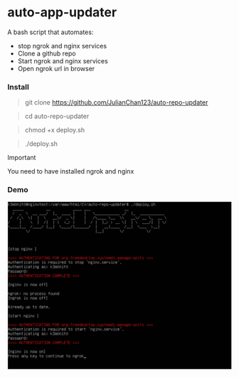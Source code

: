 # auto-app-updater
A bash script that automates:

- stop ngrok and nginx services
- Clone a github repo
- Start ngrok and nginx services
- Open ngrok url in browser

### Install
>git clone https://github.com/JulianChan123/auto-repo-updater

>cd auto-repo-updater

>chmod +x deploy.sh

>./deploy.sh

> [!IMPORTANT]  
> You need to have installed ngrok and nginx

### Demo

![alt text](./Images/DemoImage.jpeg)